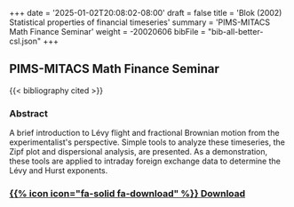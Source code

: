 +++
date = '2025-01-02T20:08:02-08:00'
draft = false
title = 'Blok (2002) Statistical properties of financial timeseries'
summary = 'PIMS-MITACS Math Finance Seminar'
weight = -20020606 
bibFile = "bib-all-better-csl.json"
+++
<!-- Must include "bib" in filename: https://labs.loupbrun.ca/hugo-cite/usage/ -->

## PIMS-MITACS Math Finance Seminar

<!-- 
{{< cite "blokStatistical2002" >}}
 -->
{{< bibliography cited >}}

### Abstract

A brief introduction to Lévy flight and fractional Brownian motion from the experimentalist's perspective. Simple tools to analyze these timeseries, the Zipf plot and dispersional analysis, are presented. As a demonstration, these tools are applied to intraday foreign exchange data to determine the Lévy and Hurst exponents.


### [{{% icon icon="fa-solid fa-download" %}} Download](../blok02.pdf)